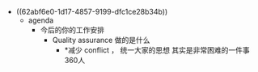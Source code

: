 - ((62abf6e0-1d17-4857-9199-dfc1ce28b34b))
	- agenda
		- 今后的你的工作安排
			- Quality assurance 做的是什么
				- *减少 conflict ， 统一大家的思想 其实是非常困难的一件事 360人